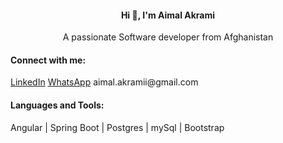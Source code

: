 <h4 align="center">Hi 👋, I'm Aimal Akrami</h4>
<p align="center">A passionate Software developer from Afghanistan</p>

<h4 align="left">Connect with me:</h4>
<p align="left">
<a href="https://www.linkedin.com/in/aimal-akrami-91949729a/" target="blank">LinkedIn</a>
<a href="https://wa.me/qr/NUZFT7223PH2O1" target="blank">WhatsApp</a>
<a target="blank">aimal.akramii@gmail.com</a>
</p>

<h4 align="left">Languages and Tools:</h4>
<p> 
  Angular | Spring Boot | Postgres | mySql | Bootstrap
</p>
